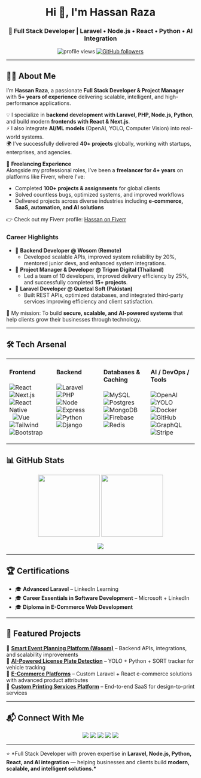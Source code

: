 <!-- Banner -->
<h1 align="center">Hi 👋, I'm Hassan Raza</h1>
<h3 align="center">🚀 Full Stack Developer | Laravel • Node.js • React • Python • AI Integration</h3>

<p align="center">
  <img src="https://komarev.com/ghpvc/?username=CodeByHassanRaza&label=Profile%20Views&color=0e75b6&style=flat" alt="profile views"/>
  <a href="https://github.com/CodeByHassanRaza?tab=followers"><img src="https://img.shields.io/github/followers/CodeByHassanRaza?label=Followers&style=social" alt="GitHub followers"/></a>
</p>

---

## 👨‍💻 About Me

I’m **Hassan Raza**, a passionate **Full Stack Developer & Project Manager** with **5+ years of experience** delivering scalable, intelligent, and high-performance applications.

💡 I specialize in **backend development with Laravel, PHP, Node.js, Python**, and build modern **frontends with React & Next.js**.  
⚡ I also integrate **AI/ML models** (OpenAI, YOLO, Computer Vision) into real-world systems.  
🌍 I’ve successfully delivered **40+ projects** globally, working with startups, enterprises, and agencies.

💼 **Freelancing Experience**  
Alongside my professional roles, I’ve been a **freelancer for 4+ years** on platforms like Fiverr, where I’ve:

- Completed **100+ projects & assignments** for global clients
- Solved countless bugs, optimized systems, and improved workflows
- Delivered projects across diverse industries including **e-commerce, SaaS, automation, and AI solutions**

👉 Check out my Fiverr profile: [Hassan on Fiverr](https://www.fiverr.com/h_hassan421?public_mode=true)

### Career Highlights

- 💼 **Backend Developer @ Wosom (Remote)**
  - Developed scalable APIs, improved system reliability by 20%, mentored junior devs, and enhanced system integrations.
- 💼 **Project Manager & Developer @ Trigon Digital (Thailand)**
  - Led a team of 10 developers, improved delivery efficiency by 25%, and successfully completed **15+ projects**.
- 💼 **Laravel Developer @ Quetzal Soft (Pakistan)**
  - Built REST APIs, optimized databases, and integrated third-party services improving efficiency and client satisfaction.

🎯 My mission: To build **secure, scalable, and AI-powered systems** that help clients grow their businesses through technology.

---

<!-- Tech Arsenal (4-column grid) -->

## 🛠️ Tech Arsenal

<table>
  <tr>
    <td valign="top" width="25%">
      <h4>Frontend</h4>
      <p>
        <img src="https://img.shields.io/badge/React-20232A?style=flat&logo=react&logoColor=61DAFB" alt="React"/>&nbsp;
        <img src="https://img.shields.io/badge/Next.js-000000?style=flat&logo=nextdotjs&logoColor=white" alt="Next.js"/><br/>
        <img src="https://img.shields.io/badge/React_Native-20232A?style=flat&logo=react&logoColor=61DAFB" alt="React Native"/>&nbsp;
        <img src="https://img.shields.io/badge/Vue.js-35495E?style=flat&logo=vuedotjs&logoColor=4FC08D" alt="Vue"/><br/>
        <img src="https://img.shields.io/badge/Tailwind_CSS-38B2AC?style=flat&logo=tailwind-css&logoColor=white" alt="Tailwind"/>&nbsp;
        <img src="https://img.shields.io/badge/Bootstrap-563D7C?style=flat&logo=bootstrap&logoColor=white" alt="Bootstrap"/>
      </p>
    </td>
    <td valign="top" width="25%">
      <h4>Backend</h4>
      <p>
        <img src="https://img.shields.io/badge/Laravel-FF2D20?style=flat&logo=laravel&logoColor=white" alt="Laravel"/>&nbsp;
        <img src="https://img.shields.io/badge/PHP-777BB4?style=flat&logo=php&logoColor=white" alt="PHP"/><br/>
        <img src="https://img.shields.io/badge/Node.js-43853D?style=flat&logo=node.js&logoColor=white" alt="Node"/>&nbsp;
        <img src="https://img.shields.io/badge/Express.js-404D59?style=flat&logo=express&logoColor=white" alt="Express"/><br/>
        <img src="https://img.shields.io/badge/Python-3776AB?style=flat&logo=python&logoColor=white" alt="Python"/>&nbsp;
        <img src="https://img.shields.io/badge/Django-092E20?style=flat&logo=django&logoColor=white" alt="Django"/>
      </p>
    </td>
    <td valign="top" width="25%">
      <h4>Databases & Caching</h4>
      <p>
        <img src="https://img.shields.io/badge/MySQL-005C84?style=flat&logo=mysql&logoColor=white" alt="MySQL"/>&nbsp;
        <img src="https://img.shields.io/badge/PostgreSQL-316192?style=flat&logo=postgresql&logoColor=white" alt="Postgres"/><br/>
        <img src="https://img.shields.io/badge/MongoDB-4EA94B?style=flat&logo=mongodb&logoColor=white" alt="MongoDB"/>&nbsp;
        <img src="https://img.shields.io/badge/Firebase-FFCA28?style=flat&logo=firebase&logoColor=black" alt="Firebase"/><br/>
        <img src="https://img.shields.io/badge/Redis-DD0031?style=flat&logo=redis&logoColor=white" alt="Redis"/>
      </p>
    </td>
    <td valign="top" width="25%">
      <h4>AI / DevOps / Tools</h4>
      <p>
        <img src="https://img.shields.io/badge/OpenAI-412991?style=flat&logo=openai&logoColor=white" alt="OpenAI"/>&nbsp;
        <img src="https://img.shields.io/badge/YOLO-CV-blue?style=flat" alt="YOLO"/><br/>
        <img src="https://img.shields.io/badge/Docker-2496ED?style=flat&logo=docker&logoColor=white" alt="Docker"/>&nbsp;
        <img src="https://img.shields.io/badge/GitHub-181717?style=flat&logo=github&logoColor=white" alt="GitHub"/><br/>
        <img src="https://img.shields.io/badge/GraphQL-E10098?style=flat&logo=graphql&logoColor=white" alt="GraphQL"/>&nbsp;
        <img src="https://img.shields.io/badge/Stripe-008CDD?style=flat&logo=stripe&logoColor=white" alt="Stripe"/>
      </p>
    </td>
  </tr>
</table>

## 📊 GitHub Stats

<p align="center">
  <img src="https://github-readme-stats.vercel.app/api?username=CodeByHassanRaza&show_icons=true&theme=radical" height="165" />
  <img src="https://github-readme-streak-stats.herokuapp.com/?user=CodeByHassanRaza&theme=radical" height="165" />
</p>

<p align="center">
  <img src="https://github-readme-stats.vercel.app/api/top-langs/?username=CodeByHassanRaza&layout=compact&theme=radical" />
</p>

---

## 🏆 Certifications

- 🎓 **Advanced Laravel** – LinkedIn Learning
- 🎓 **Career Essentials in Software Development** – Microsoft + LinkedIn
- 🎓 **Diploma in E-Commerce Web Development**

---

## 🚀 Featured Projects

🔹 **[Smart Event Planning Platform (Wosom)](#)** – Backend APIs, integrations, and scalability improvements  
🔹 **[AI-Powered License Plate Detection](#)** – YOLO + Python + SORT tracker for vehicle tracking  
🔹 **[E-Commerce Platforms](#)** – Custom Laravel + React e-commerce solutions with advanced product attributes  
🔹 **[Custom Printing Services Platform](#)** – End-to-end SaaS for design-to-print services

---

## 📬 Connect With Me

<p align="center">
  <a href="https://linkedin.com/in/dev-hassan-raza"><img src="https://img.shields.io/badge/LinkedIn-0077B5?style=flat&logo=linkedin&logoColor=white"/></a>
  <a href="mailto:hassantech002@gmail.com"><img src="https://img.shields.io/badge/Email-D14836?style=flat&logo=gmail&logoColor=white"/></a>
  <a href="https://github.com/CodeByHassanRaza"><img src="https://img.shields.io/badge/GitHub-181717?style=flat&logo=github&logoColor=white"/></a>
  <a href="https://facebook.com/CodeByHassanRaza"><img src="https://img.shields.io/badge/Facebook-1877F2?style=flat&logo=facebook&logoColor=white"/></a>
  <a href="https://www.fiverr.com/h_hassan421?public_mode=true"><img src="https://img.shields.io/badge/Fiverr-1DBF73?style=flat&logo=fiverr&logoColor=white"/></a>
</p>

---

⭐️ \*Full Stack Developer with proven expertise in **Laravel, Node.js, Python, React, and AI integration** — helping businesses and clients build **modern, scalable, and intelligent solutions.\***
